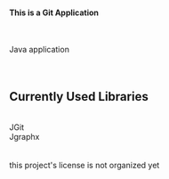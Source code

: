 <h4><b>This is a Git Application</b></h4><br>

Java application<br>
<br>
<br>
<h2><b>Currently Used Libraries</b></h2><br>
JGit<br>
Jgraphx<br>
<br><br>
this project's license is not organized yet
